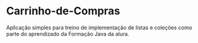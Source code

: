 # Carrinho-de-Compras
Aplicação simples para treino de implementação de listas e coleções como parte do aprendizado da Formação Java da alura.
